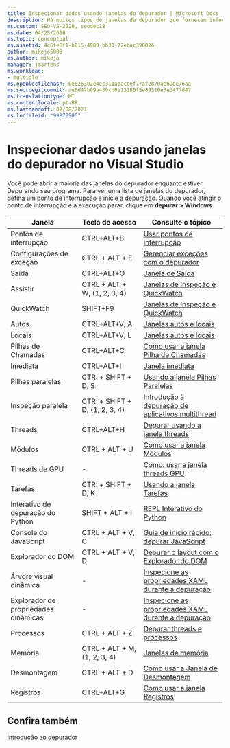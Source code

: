 ```yaml
---
title: Inspecionar dados usando janelas do depurador | Microsoft Docs
description: Há muitos tipos de janelas de depurador que fornecem informações. Este artigo fornece uma lista dos tipos. Para cada um, há um link para mais informações.
ms.custom: SEO-VS-2020, seodec18
ms.date: 04/25/2018
ms.topic: conceptual
ms.assetid: 4c6fe8f1-b015-4989-bb31-72ebac390026
author: mikejo5000
ms.author: mikejo
manager: jmartens
ms.workload:
- multiple
ms.openlocfilehash: 0e626302e4ec311aeaccef77af2870ae69ee76aa
ms.sourcegitcommit: ae6d47b09a439cd0e13180f5e89510e3e347fd47
ms.translationtype: MT
ms.contentlocale: pt-BR
ms.lasthandoff: 02/08/2021
ms.locfileid: "99872905"
---
```

# <a name="inspect-data-using-debugger-windows-in-visual-studio"></a>Inspecionar dados usando janelas do depurador no Visual Studio

Você pode abrir a maioria das janelas do depurador enquanto estiver Depurando seu programa. Para ver uma lista de janelas do depurador, defina um ponto de interrupção e inicie a depuração. Quando você atingir o ponto de interrupção e a execução parar, clique em **depurar > Windows**.

|Janela|Tecla de acesso|Consulte o tópico|
|-|-|-|
|Pontos de interrupção|CTRL+ALT+B|[Usar pontos de interrupção](../debugger/using-breakpoints.md)|
|Configurações de exceção|CTRL + ALT + E|[Gerenciar exceções com o depurador](../debugger/managing-exceptions-with-the-debugger.md)|
|Saída|CTRL+ALT+O|[Janela de Saída](../ide/reference/output-window.md)|
|Assistir|CTRL + ALT + W, (1, 2, 3, 4)|[Janelas de Inspeção e QuickWatch](../debugger/watch-and-quickwatch-windows.md)|
|QuickWatch|SHIFT+F9|[Janelas de Inspeção e QuickWatch](../debugger/watch-and-quickwatch-windows.md)|
|Autos|CTRL+ALT+V, A|[Janelas autos e locais](../debugger/autos-and-locals-windows.md)|
|Locais|CTRL+ALT+V, L|[Janelas autos e locais](../debugger/autos-and-locals-windows.md)|
|Pilhas de Chamadas|CTRL+ALT+C|[Como usar a janela Pilha de Chamadas](../debugger/how-to-use-the-call-stack-window.md)|
|Imediata|CTRL+ALT+I|[Janela imediata](../ide/reference/immediate-window.md)|
|Pilhas paralelas|CTR: + SHIFT + D, S|[Usando a janela Pilhas Paralelas](../debugger/using-the-parallel-stacks-window.md)|
|Inspeção paralela|CTR: + SHIFT + D, (1, 2, 3, 4)|[Introdução à depuração de aplicativos multithread](../debugger/get-started-debugging-multithreaded-apps.md)|
|Threads|CTRL+ALT+H|[Depurar usando a janela threads](../debugger/how-to-use-the-threads-window.md)|
|Módulos|CTRL + ALT + U|[Como usar a janela Módulos](../debugger/how-to-use-the-modules-window.md)|
|Threads de GPU|-|[Como: usar a janela threads GPU](../debugger/how-to-use-the-gpu-threads-window.md)|
|Tarefas|CTR: + SHIFT + D, K|[Usando a janela Tarefas](../debugger/using-the-tasks-window.md)|
|Interativo de depuração do Python|SHIFT + ALT + I|[REPL Interativo do Python](../python/python-interactive-repl-in-visual-studio.md)|
|Console do JavaScript|CTRL + ALT + V, C|[Guia de início rápido: depurar JavaScript](../debugger/quickstart-debug-javascript-using-the-console.md)|
|Explorador do DOM|CTRL + ALT + V, D|[Depurar o layout com o Explorador do DOM](quickstart-debug-html-and-css.md)|
|Árvore visual dinâmica|-|[Inspecione as propriedades XAML durante a depuração](../xaml-tools/inspect-xaml-properties-while-debugging.md)|
|Explorador de propriedades dinâmicas|-|[Inspecione as propriedades XAML durante a depuração](../xaml-tools/inspect-xaml-properties-while-debugging.md)|
|Processos|CTRL + ALT + Z|[Depurar threads e processos](../debugger/debug-threads-and-processes.md)|
|Memória|CTRL + ALT + M, (1, 2, 3, 4)|[Janelas de memória](../debugger/memory-windows.md)|
|Desmontagem|CTRL + ALT + D|[Como usar a Janela de Desmontagem](../debugger/how-to-use-the-disassembly-window.md)|
|Registros|CTRL+ALT+G|[Como usar a janela Registros](../debugger/how-to-use-the-registers-window.md)|

## <a name="see-also"></a>Confira também

[Introdução ao depurador](../debugger/debugger-feature-tour.md)